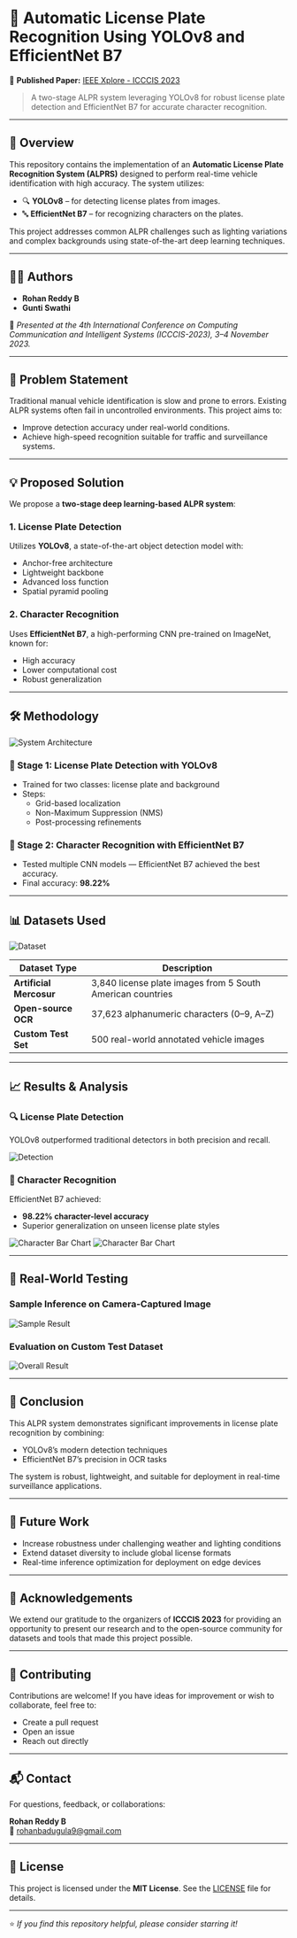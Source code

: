 # 🚗 Automatic License Plate Recognition Using YOLOv8 and EfficientNet B7

📄 **Published Paper:** [IEEE Xplore - ICCCIS 2023](https://ieeexplore.ieee.org/document/10425775)

> A two-stage ALPR system leveraging YOLOv8 for robust license plate detection and EfficientNet B7 for accurate character recognition.

---

## 🧠 Overview

This repository contains the implementation of an **Automatic License Plate Recognition System (ALPRS)** designed to perform real-time vehicle identification with high accuracy. The system utilizes:

- 🔍 **YOLOv8** – for detecting license plates from images.
- 🔤 **EfficientNet B7** – for recognizing characters on the plates.

This project addresses common ALPR challenges such as lighting variations and complex backgrounds using state-of-the-art deep learning techniques.

---

## 👨‍💻 Authors

- **Rohan Reddy B**
- **Gunti Swathi**

🎤 *Presented at the 4th International Conference on Computing Communication and Intelligent Systems (ICCCIS-2023), 3–4 November 2023.*

---

## 🚦 Problem Statement

Traditional manual vehicle identification is slow and prone to errors. Existing ALPR systems often fail in uncontrolled environments. This project aims to:
- Improve detection accuracy under real-world conditions.
- Achieve high-speed recognition suitable for traffic and surveillance systems.

---

## 💡 Proposed Solution

We propose a **two-stage deep learning-based ALPR system**:

### 1. License Plate Detection
Utilizes **YOLOv8**, a state-of-the-art object detection model with:
- Anchor-free architecture
- Lightweight backbone
- Advanced loss function
- Spatial pyramid pooling

### 2. Character Recognition
Uses **EfficientNet B7**, a high-performing CNN pre-trained on ImageNet, known for:
- High accuracy
- Lower computational cost
- Robust generalization

---

## 🛠️ Methodology

![System Architecture](images/img3.jpg)

### 🔲 Stage 1: License Plate Detection with YOLOv8
- Trained for two classes: license plate and background
- Steps:
  - Grid-based localization
  - Non-Maximum Suppression (NMS)
  - Post-processing refinements

### 🔡 Stage 2: Character Recognition with EfficientNet B7
- Tested multiple CNN models — EfficientNet B7 achieved the best accuracy.
- Final accuracy: **98.22%**

---

## 📊 Datasets Used

![Dataset](images/img2.jpg)

| Dataset Type | Description |
|--------------|-------------|
| **Artificial Mercosur** | 3,840 license plate images from 5 South American countries |
| **Open-source OCR** | 37,623 alphanumeric characters (0–9, A–Z) |
| **Custom Test Set** | 500 real-world annotated vehicle images |

---

## 📈 Results & Analysis

### 🔍 License Plate Detection

YOLOv8 outperformed traditional detectors in both precision and recall.

![Detection](images/img6.jpg)

### 🔡 Character Recognition

EfficientNet B7 achieved:
- **98.22% character-level accuracy**
- Superior generalization on unseen license plate styles

![Character Bar Chart](images/img4.jpg)
![Character Bar Chart](images/img5.jpg)

---

## 🧪 Real-World Testing

### Sample Inference on Camera-Captured Image
![Sample Result](images/img7.jpg)

### Evaluation on Custom Test Dataset
![Overall Result](images/img8.jpg)

---

## 🧾 Conclusion

This ALPR system demonstrates significant improvements in license plate recognition by combining:
- YOLOv8’s modern detection techniques
- EfficientNet B7’s precision in OCR tasks

The system is robust, lightweight, and suitable for deployment in real-time surveillance applications.

---

## 🔭 Future Work

- Increase robustness under challenging weather and lighting conditions
- Extend dataset diversity to include global license formats
- Real-time inference optimization for deployment on edge devices

---

## 🙏 Acknowledgements

We extend our gratitude to the organizers of **ICCCIS 2023** for providing an opportunity to present our research and to the open-source community for datasets and tools that made this project possible.

---

## 🤝 Contributing

Contributions are welcome! If you have ideas for improvement or wish to collaborate, feel free to:

- Create a pull request
- Open an issue
- Reach out directly

---

## 📬 Contact

For questions, feedback, or collaborations:

**Rohan Reddy B**  
📧 [rohanbadugula9@gmail.com](mailto:rohanbadugula9@gmail.com)

---

## 📄 License

This project is licensed under the **MIT License**. See the [LICENSE](LICENSE) file for details.

---

⭐ *If you find this repository helpful, please consider starring it!*
